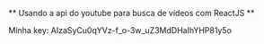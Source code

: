 **
Usando a api do youtube para busca de videos com ReactJS
**

Minha key:   AIzaSyCu0qYVz-f_o-3w_uZ3MdDHaIhYHP81y5o
